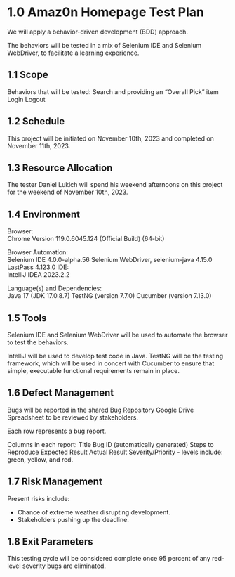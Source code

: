 # 1.0  Amaz0n Homepage Test Plan
We will apply a behavior-driven development (BDD) approach.

The behaviors will be tested in a mix of Selenium IDE and Selenium WebDriver, to facilitate a learning experience.

## 1.1  Scope
Behaviors that will be tested:
Search and providing an “Overall Pick” item
Login
Logout

## 1.2  Schedule
This project will be initiated on November 10th, 2023 and completed on November 11th, 2023.

## 1.3  Resource Allocation
The tester Daniel Lukich will spend his weekend afternoons on this project for the weekend of November 10th, 2023.

## 1.4  Environment
Browser:  
Chrome Version 119.0.6045.124 (Official Build) (64-bit)

Browser Automation:  
Selenium IDE 4.0.0-alpha.56
Selenium WebDriver, selenium-java 4.15.0
LastPass 4.123.0
IDE:  
IntelliJ IDEA 2023.2.2

Language(s) and Dependencies:  
Java 17 (JDK 17.0.8.7)
TestNG (version 7.7.0)
Cucumber (version 7.13.0)

## 1.5  Tools
Selenium IDE and Selenium WebDriver will be used to automate the browser to test the behaviors.

IntelliJ will be used to develop test code in Java.  TestNG will be the testing framework, which will be used in concert with Cucumber to ensure that simple, executable functional requirements remain in place.


## 1.6  Defect Management
Bugs will be reported in the shared Bug Repository Google Drive Spreadsheet to be reviewed by stakeholders.

Each row represents a bug report.

Columns in each report:
Title
Bug ID (automatically generated)
Steps to Reproduce
Expected Result
Actual Result
Severity/Priority - levels include:  green, yellow, and red.

## 1.7  Risk Management
Present risks include:
- Chance of extreme weather disrupting development.
- Stakeholders pushing up the deadline.

## 1.8  Exit Parameters
This testing cycle will be considered complete once 95 percent of any red-level severity bugs are eliminated.

